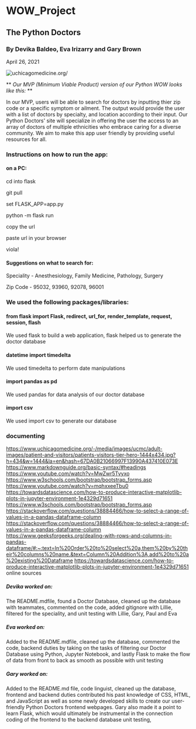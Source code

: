 
# **WOW_Project**

## The Python Doctors

### By Devika Baldeo, Eva Irizarry and Gary Brown

April 26, 2021



![uchicagomedicine.org/](https://www.uchicagomedicine.org/-/media/images/ucmc/adult-images/patient-and-visitors/patients-visitors-tier-hero-1444x434.jpg?h=434&w=1444&la=en&hash=67DA0B21066997F13990A437410E073E)

** *Our MVP (Minimum Viable Product) version of our Python WOW looks like this:* **

In our MVP, users will be able to search for doctors by inputting thier zip code or a specific symptom or ailment. The output would provide the user with a list of doctors by specialty, and location according to their input. Our Python Doctors' site will specialize in offering the user the access to an array of doctors of multiple ethnicities who embrace caring for a diverse community. We aim to make this app user friendly by providing useful resources for all.
 
### Instructions on how to run the app: 

#### on a PC:

cd into flask

git pull

set FLASK_APP=app.py

python -m flask run

copy the url

paste url in your browser

viola!

#### Suggestions on what to search for: 

Speciality - Anesthesiology, Family Medicine, Pathology, Surgery

Zip Code - 95032, 93960, 92078, 96001 


### We used the following packages/libraries:

#### from flask import Flask, redirect, url_for, render_template, request, session, flash
We used flask to build a web application, flask helped us to generate the doctor database

#### datetime import timedelta
We used timedelta to perform date manipulations

#### import pandas as pd
We used pandas for data analysis of our doctor database

#### import csv
We used import csv to generate our database 


### documenting 

https://www.uchicagomedicine.org/-/media/images/ucmc/adult-images/patient-and-visitors/patients-visitors-tier-hero-1444x434.jpg?h=434&w=1444&la=en&hash=67DA0B21066997F13990A437410E073E
https://www.markdownguide.org/basic-syntax/#headings
https://www.youtube.com/watch?v=MwZwr5Tvyxo
https://www.w3schools.com/bootstrap/bootstrap_forms.asp
https://www.youtube.com/watch?v=mqhxxeeTbu0
https://towardsdatascience.com/how-to-produce-interactive-matplotlib-plots-in-jupyter-environment-1e4329d71651
https://www.w3schools.com/bootstrap/bootstrap_forms.asp
https://stackoverflow.com/questions/38884466/how-to-select-a-range-of-values-in-a-pandas-dataframe-column
https://stackoverflow.com/questions/38884466/how-to-select-a-range-of-values-in-a-pandas-dataframe-column
https://www.geeksforgeeks.org/dealing-with-rows-and-columns-in-pandas-dataframe/#:~:text=In%20Order%20to%20select%20a,them%20by%20their%20columns%20name.&text=Column%20Addition%3A,add%20to%20a%20existing%20Dataframe
https://towardsdatascience.com/how-to-produce-interactive-matplotlib-plots-in-jupyter-environment-1e4329d71651
online sources


##### Devika worked on: 

The README.mdfile, found a Doctor Database, cleaned up the database with teammates, commented on the code, added gitignore with Lillie, filtered for the speciality, and unit testing with Lillie, Gary, Paul and Eva

##### Eva worked on: 

Added to the README.mdfile, cleaned up the database, commented the code, backend duties by taking on the tasks of filtering our Doctor Database using Python, Jupyter Notebook, and lastly Flask to make the flow of data from front to back as smooth as possible with unit testing

##### Gary worked on:

Added to the README.md file, code linguist, cleaned up the database, frontend and backend duties contributed his past knowledge of CSS, HTML, and JavaScript as well as some newly developed skills to create our user-friendly Python Doctors frontend webpages. Gary also made it a point to learn Flask, which would ultimately be instrumental in the connection coding of the frontend to the backend database unit testing,

